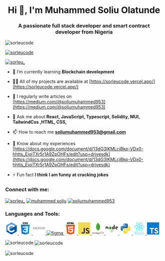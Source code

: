 <h1 align="center">Hi 👋, I'm Muhammed Soliu Olatunde</h1>
<h3 align="center">A passionate full stack developer and smart contract developer from Nigeria</h3>

<p align="left"> <img src="https://komarev.com/ghpvc/?username=sorleucode&label=Profile%20views&color=0e75b6&style=flat" alt="sorleucode" /> </p>

<p align="left"> <a href="https://github.com/ryo-ma/github-profile-trophy"><img src="https://github-profile-trophy.vercel.app/?username=sorleucode" alt="sorleucode" /></a> </p>

<p align="left"> <a href="https://twitter.com/sorleu_" target="blank"><img src="https://img.shields.io/twitter/follow/sorleu_?logo=twitter&style=for-the-badge" alt="sorleu_" /></a> </p>

- 🌱 I’m currently learning **Blockchain development**

- 👨‍💻 All of my projects are available at [https://sorleucode.vercel.app/](https://sorleucode.vercel.app/)

- 📝 I regularly write articles on [https://medium.com/@soliumuhammed953](https://medium.com/@soliumuhammed953)

- 💬 Ask me about **React, JavaScript, Typescript, Solidity, MUI, TailwindCss ,HTML, CSS,**

- 📫 How to reach me **soliumuhammed953@gmail.com**

- 📄 Know about my experiences [https://docs.google.com/document/d/13dG3lKMLcjBkp-VDx0-hhtts_EioiTXr5r1A9ZpOHFs/edit?usp=drivesdk](https://docs.google.com/document/d/13dG3lKMLcjBkp-VDx0-hhtts_EioiTXr5r1A9ZpOHFs/edit?usp=drivesdk)

- ⚡ Fun fact **I think I am funny at cracking jokes**

<h3 align="left">Connect with me:</h3>
<p align="left">
<a href="https://twitter.com/sorleu_" target="blank"><img align="center" src="https://raw.githubusercontent.com/rahuldkjain/github-profile-readme-generator/master/src/images/icons/Social/twitter.svg" alt="sorleu_" height="30" width="40" /></a>
<a href="https://linkedin.com/in/muhammed soliu" target="blank"><img align="center" src="https://raw.githubusercontent.com/rahuldkjain/github-profile-readme-generator/master/src/images/icons/Social/linked-in-alt.svg" alt="muhammed soliu" height="30" width="40" /></a>
<a href="https://medium.com/soliumuhammed953" target="blank"><img align="center" src="https://raw.githubusercontent.com/rahuldkjain/github-profile-readme-generator/master/src/images/icons/Social/medium.svg" alt="soliumuhammed953" height="30" width="40" /></a>
</p>

<h3 align="left">Languages and Tools:</h3>
<p align="left"> <a href="https://www.cprogramming.com/" target="_blank" rel="noreferrer"> <img src="https://raw.githubusercontent.com/devicons/devicon/master/icons/c/c-original.svg" alt="c" width="40" height="40"/> </a> <a href="https://www.w3schools.com/css/" target="_blank" rel="noreferrer"> <img src="https://raw.githubusercontent.com/devicons/devicon/master/icons/css3/css3-original-wordmark.svg" alt="css3" width="40" height="40"/> </a> <a href="https://expressjs.com" target="_blank" rel="noreferrer"> <img src="https://raw.githubusercontent.com/devicons/devicon/master/icons/express/express-original-wordmark.svg" alt="express" width="40" height="40"/> </a> <a href="https://www.figma.com/" target="_blank" rel="noreferrer"> <img src="https://www.vectorlogo.zone/logos/figma/figma-icon.svg" alt="figma" width="40" height="40"/> </a> <a href="https://www.w3.org/html/" target="_blank" rel="noreferrer"> <img src="https://raw.githubusercontent.com/devicons/devicon/master/icons/html5/html5-original-wordmark.svg" alt="html5" width="40" height="40"/> </a> <a href="https://developer.mozilla.org/en-US/docs/Web/JavaScript" target="_blank" rel="noreferrer"> <img src="https://raw.githubusercontent.com/devicons/devicon/master/icons/javascript/javascript-original.svg" alt="javascript" width="40" height="40"/> </a> <a href="https://www.mongodb.com/" target="_blank" rel="noreferrer"> <img src="https://raw.githubusercontent.com/devicons/devicon/master/icons/mongodb/mongodb-original-wordmark.svg" alt="mongodb" width="40" height="40"/> </a> <a href="https://nodejs.org" target="_blank" rel="noreferrer"> <img src="https://raw.githubusercontent.com/devicons/devicon/master/icons/nodejs/nodejs-original-wordmark.svg" alt="nodejs" width="40" height="40"/> </a> <a href="https://www.python.org" target="_blank" rel="noreferrer"> <img src="https://raw.githubusercontent.com/devicons/devicon/master/icons/python/python-original.svg" alt="python" width="40" height="40"/> </a> <a href="https://reactjs.org/" target="_blank" rel="noreferrer"> <img src="https://raw.githubusercontent.com/devicons/devicon/master/icons/react/react-original-wordmark.svg" alt="react" width="40" height="40"/> </a> <a href="https://www.typescriptlang.org/" target="_blank" rel="noreferrer"> <img src="https://raw.githubusercontent.com/devicons/devicon/master/icons/typescript/typescript-original.svg" alt="typescript" width="40" height="40"/> </a> </p>

<p><img align="left" src="https://github-readme-stats.vercel.app/api/top-langs?username=sorleucode&show_icons=true&locale=en&layout=compact" alt="sorleucode" /></p>

<p>&nbsp;<img align="center" src="https://github-readme-stats.vercel.app/api?username=sorleucode&show_icons=true&locale=en" alt="sorleucode" /></p>

<p><img align="center" src="https://github-readme-streak-stats.herokuapp.com/?user=sorleucode&" alt="sorleucode" /></p>
